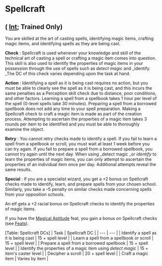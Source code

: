 # Spellcraft

## ( [Int](../gettingStarted.html#_intelligence); Trained Only)

You are skilled at the art of casting spells, identifying magic items, crafting magic items, and identifying spells as they are being cast.

**Check** : Spellcraft is used whenever your knowledge and skill of the technical art of casting a spell or crafting a magic item comes into question. This skill is also used to identify the properties of magic items in your possession through the use of spells such as _detect magic_ and _identify. _The DC of this check varies depending upon the task at hand.

**Action** : Identifying a spell as it is being cast requires no action, but you must be able to clearly see the spell as it is being cast, and this incurs the same penalties as a Perception skill check due to distance, poor conditions, and other factors. Learning a spell from a spellbook takes 1 hour per level of the spell (0-level spells take 30 minutes). Preparing a spell from a borrowed spellbook does not add any time to your spell preparation. Making a Spellcraft check to craft a magic item is made as part of the creation process. Attempting to ascertain the properties of a magic item takes 3 rounds per item to be identified and you must be able to thoroughly examine the object.

**Retry** : You cannot retry checks made to identify a spell. If you fail to learn a spell from a spellbook or scroll, you must wait at least 1 week before you can try again. If you fail to prepare a spell from a borrowed spellbook, you cannot try again until the next day. When using _detect magic _or _identify_ to learn the properties of magic items, you can only attempt to ascertain the properties of an individual item once per day. Additional attempts reveal the same results.

**Special** : If you are a specialist wizard, you get a +2 bonus on Spellcraft checks made to identify, learn, and prepare spells from your chosen school. Similarly, you take a –5 penalty on similar checks made concerning spells from your opposition schools.

An elf gets a +2 racial bonus on Spellcraft checks to identify the properties of magic items.

If you have the [Magical Aptitude](../feats.html#_magical-aptitude) feat, you gain a bonus on Spellcraft checks (see [Feats](../feats.html)).

[Table: Spellcraft DCs]
| Task | Spellcraft DC |
| --- | --- |
| Identify a spell as it is being cast | 15 + spell level |
| Learn a spell from a spellbook or scroll | 15 + spell level |
| Prepare a spell from a borrowed spellbook | 15 + spell level |
| Identify the properties of a magic item using _detect magic_ | 15 + item's caster level |
| Decipher a scroll | 20 + spell level |
| Craft a magic item | Varies by item |


